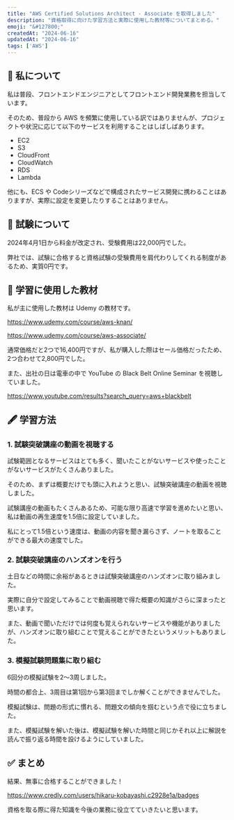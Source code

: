 ```yaml
---
title: "AWS Certified Solutions Architect - Associate を取得しました"
description: "資格取得に向けた学習方法と実際に使用した教材等についてまとめる。"
emoji: "&#127800;"
createdAt: "2024-06-16"
updatedAt: "2024-06-16"
tags: ['AWS']
---
```


## &#128587; 私について

私は普段、フロントエンドエンジニアとしてフロントエンド開発業務を担当しています。

そのため、普段から AWS を頻繁に使用している訳ではありませんが、プロジェクトや状況に応じて以下のサービスを利用することはしばしばあります。

- EC2
- S3
- CloudFront
- CloudWatch
- RDS
- Lambda

他にも、ECS や Codeシリーズなどで構成されたサービス開発に携わることはありますが、実際に設定を変更したりすることはありません。

## &#128220; 試験について

2024年4月1日から料金が改定され、受験費用は22,000円でした。

弊社では、試験に合格すると資格試験の受験費用を肩代わりしてくれる制度があるため、実質0円です。

## &#128213; 学習に使用した教材

私が主に使用した教材は Udemy の教材です。

https://www.udemy.com/course/aws-knan/

https://www.udemy.com/course/aws-associate/

通常価格だと2つで16,400円ですが、私が購入した際はセール価格だったため、2つ合わせて2,800円でした。

また、出社の日は電車の中で YouTube の Black Belt Online Seminar を視聴していました。

https://www.youtube.com/results?search_query=aws+blackbelt

## &#128395; 学習方法

### 1. 試験突破講座の動画を視聴する

試験範囲となるサービスはとても多く、聞いたことがないサービスや使ったことがないサービスがたくさんありました。

そのため、まずは概要だけでも頭に入れようと思い、試験突破講座の動画を視聴しました。

試験講座の動画もたくさんあるため、可能な限り高速で学習を進めたいと思い、私は動画の再生速度を1.5倍に設定していました。

私にとって1.5倍という速度は、動画の内容を聞き漏らさず、ノートを取ることができる最大の速度でした。

### 2. 試験突破講座のハンズオンを行う

土日などの時間に余裕があるときは試験突破講座のハンズオンに取り組みました。

実際に自分で設定してみることで動画視聴で得た概要の知識がさらに深まったと思います。

また、動画で聞いただけでは何度も覚えられないサービスや機能がありましたが、ハンズオンに取り組むことで覚えることができたというメリットもありました。

### 3. 模擬試験問題集に取り組む

6回分の模擬試験を2〜3周しました。

時間の都合上、3周目は第1回から第3回までしか解くことができませんでした。

模擬試験は、問題の形式に慣れる、問題文の傾向を掴むという点で役に立ちました。

また、模擬試験を解いた後は、模擬試験を解いた時間と同じかそれ以上に解説を読んで振り返る時間を設けるようにしていました。

## &#x2705; まとめ

結果、無事に合格することができました！

https://www.credly.com/users/hikaru-kobayashi.c2928e1a/badges

資格を取る際に得た知識を今後の業務に役立てていきたいと思います。
